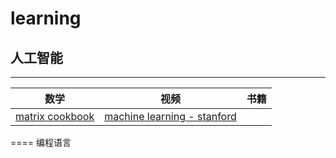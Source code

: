 learning    
====    
人工智能
-------    
--------------
|数学       |   视频        | 书籍  |
| ------------- |:-------------:| -----:|
| [matrix cookbook](http://www2.imm.dtu.dk/pubdb/views/edoc_download.php/3274/pdf/imm3274.pdf)      | [machine learning - stanford](https://www.coursera.org/learn/machine-learning) |  |
    
    
====
编程语言
